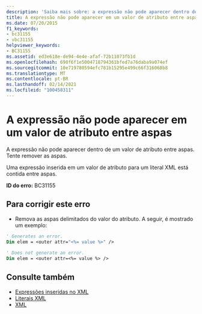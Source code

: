```yaml
---
description: 'Saiba mais sobre: a expressão não pode aparecer dentro de um valor de atributo entre aspas'
title: A expressão não pode aparecer em um valor de atributo entre aspas
ms.date: 07/20/2015
f1_keywords:
- bc31155
- vbc31155
helpviewer_keywords:
- BC31155
ms.assetid: ed3e618e-de94-4e4e-afaf-72b11073fb1d
ms.openlocfilehash: 690f6f1e5004718794361bfed7a76daba9a074ef
ms.sourcegitcommit: 10e719780594efc781b15295e499c66f316068b8
ms.translationtype: MT
ms.contentlocale: pt-BR
ms.lasthandoff: 02/14/2021
ms.locfileid: "100458311"
---
```

# <a name="expression-cannot-appear-inside-a-quoted-attribute-value"></a>A expressão não pode aparecer em um valor de atributo entre aspas

A expressão não pode aparecer dentro de um valor de atributo entre aspas. Tente remover as aspas.  
  
 Uma expressão inserida em um valor de atributo para um literal XML está contida entre aspas.  
  
 **ID do erro:** BC31155  
  
## <a name="to-correct-this-error"></a>Para corrigir este erro  
  
- Remova as aspas delimitados do valor do atributo. A seguir, é mostrado um exemplo:  
  
```vb  
' Generates an error.  
Dim elem = <outer attr="<%= value %>" />  
  
' Does not generate an error.  
Dim elem = <outer attr=<%= value %> />  
```  
  
## <a name="see-also"></a>Consulte também

- [Expressões inseridas no XML](../programming-guide/language-features/xml/embedded-expressions-in-xml.md)
- [Literais XML](../language-reference/xml-literals/index.md)
- [XML](../programming-guide/language-features/xml/index.md)

